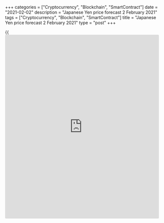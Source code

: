 +++
categories = ["Cryptocurrency", "Blockchain", "SmartContract"]
date = "2021-02-02"
description = "Japanese Yen price forecast 2 February 2021"
tags = ["Cryptocurrency", "Blockchain", "SmartContract"]
title = "Japanese Yen price forecast 2 February 2021"
type = "post"
+++

{{<iframe id="large-banner" src="https://www.bounty.group/#slide=17.0" width="100%" height="600" scrolling="no" style="border: 0px solid rgb(216, 221, 230); border-radius: 3px;">}}

2021-02-02

2021-02-02

Yen loses its shine. Forecast as of 02.02.2021Dmitri Demidenko

Against the backdrop of a potential victory over the pandemic, the
opening of the world's leading economies, and the rapid growth of global
GDP, the fate of the Japanese yen looks unpromising. [USDJPY][1] and
[EURJPY][2] bears remain unready to resist. Let's discuss the market
outlook and make up a trading plan.

## Fundamental Japanese Yen forecast for six months

If you want to do something well, do it yourself. For the first time
since 1989, the [Nikkei 225][3] recorded a double-digit profit for the
year (+16% in 2020) against the background of the outflow of foreign
capital from the Japanese equity market. This helped to dispel the myth
that the stock index cannot grow without the participation of non-
residents. In 2008, it collapsed by 42%, in 2018 by 12% due to foreign
[investor](https://www.fintechee.com/tutorial-for-forex-trading/investor-mode/)s' flight from Japan. It's time for local companies to get down
to business. Their activity, pushing [Nikkei 225][3] upwards, is one of
the factors that weaken the yen.

### Dynamics of foreign capital flows in the Japanese stock market

 _Source: Bloomberg._

The rise in stock indexes in Japan contrasts with the difficult
situation in which the population and the economy found themselves. The
government is likely to extend the deadline for the lockdown liftings
from February 7 to March 7, which the Dai-Ichi Life Research Institute
estimates will cost GDP about ¥3 trillion. Bloomberg experts' consensus
forecast suggests that the indicator will decrease by 2.5% in the first
quarter, but not all experts are so pessimistic. SMBC Nikko Securities
believes the economy will shrink by 11.5%.

However, as the American experience shows, it is unnecessary to have
robust macro statistics for a rapid rally of the stock index. The
massive fiscal stimulus of official Tokyo and the ultra-easy monetary
[policy](https://www.fintechee.com/policy/) of the Bank of Japan allow [investor](https://www.fintechee.com/tutorial-for-forex-trading/investor-mode/)s to forget about the risk.
With the [Nikkei 225][3] rise, foreigners hedge against the foreign
exchange risks of local investment by selling the yen. As a result, its
inverse correlation with the stock market is mushrooming.



 _Source: Trading Economics._

[In the previous article][4], I stated that the main driver of the
[USDJPY][1] and [EURJPY][2] rallies in 2021 would be an increase in risk
appetite amid expectations of a global economic recovery. I maintain
this point of view, but currently, the market is increasingly focused on
trade based on vaccination speed. In these [terms](https://www.fintechee.com/terms/), Japan loses both to
the United States, where 25.2 million people (7.6% of the population)
were inoculated, and the European Union (10.1 million or 2.3%). So far,
Tokyo prefers to fight COVID-19 with lockdowns, which puts the yen in a
losing position. Indeed, the number of infected people in Japan is
decreasing, but this is not enough.

### Dynamics of the number of COVID-19 cases in Tokyo

 _Source: Bloomberg._

In the short term, the [USDJPY][1] and [EURJPY][2] bulls should go ahead
by the shortcomings in the fight against the COVID-19, the depth of the
recession in the Japanese economy, and foreigners' intention to hedge
against the Forex risks of investing in Nikkei 225. In the medium and
long term, the yen will finally be drowned by the global economic
recovery.

### [USDJPY][1] and [EURJPY][2] trading plan for six months

Since my [previous forecasts][5], the [USDJPY][1] and [EURJPY][2] pairs
have grown by 1.2% each. It is equivalent to almost two figures, and I
still see no reason to abandon the buying strategy based on the decline
of prices. The US dollar and the euro's target areas are still zones
¥107-108 and ¥ 129-130, respectively.









## Price chart of USDJPY in real time mode

The content of this article reflects the author’s opinion and does not
necessarily reflect the official position of LiteForex. The material
published on this page is provided for informational purposes only and
should not be considered as the provision of investment advice for the
purposes of Directive 2004/39/EC.

Rate this article:

{{value}}

( {{count}} {{title}} )

   1. my.liteforex.com/trading/chart?symbol=USDJPY&returnUrl=true
   2. my.liteforex.com/trading/chart?symbol=EURJPY&returnUrl=true
   3. my.liteforex.com/trading/chart?symbol=NI225&returnUrl=true
   4. www.liteforex.com/blog/analysts-opinions/japanese-yen-from-favorites-to-outsiders-forecast-as-of-18012021/
   5. www.liteforex.com/blog/analysts-opinions/japanese-yen-from-favorites-to-outsiders-forecast-as-of-18012021/